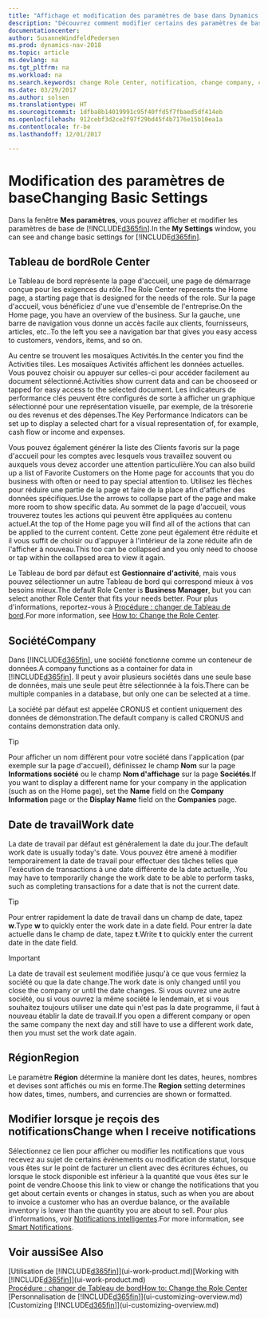 ```yaml
---
title: "Affichage et modification des paramètres de base dans Dynamics NAV"
description: "Découvrez comment modifier certains des paramètres de base de Dynamics NAV, par exemple, le Tableau de bord, la société, ou la date de travail."
documentationcenter: 
author: SusanneWindfeldPedersen
ms.prod: dynamics-nav-2018
ms.topic: article
ms.devlang: na
ms.tgt_pltfrm: na
ms.workload: na
ms.search.keywords: change Role Center, notification, change company, change work date
ms.date: 03/29/2017
ms.author: solsen
ms.translationtype: HT
ms.sourcegitcommit: 1dfba8b14019991c95f40ffd5f7fbaed5df414eb
ms.openlocfilehash: 912cebf3d2ce2f97f29bd45f4b7176e15b10ea1a
ms.contentlocale: fr-be
ms.lasthandoff: 12/01/2017

---
```

# <a name="changing-basic-settings"></a><span data-ttu-id="bbff1-103">Modification des paramètres de base</span><span class="sxs-lookup"><span data-stu-id="bbff1-103">Changing Basic Settings</span></span>
<span data-ttu-id="bbff1-104">Dans la fenêtre **Mes paramètres**, vous pouvez afficher et modifier les paramètres de base de [!INCLUDE[d365fin](includes/d365fin_md.md)].</span><span class="sxs-lookup"><span data-stu-id="bbff1-104">In the **My Settings** window, you can see and change basic settings for [!INCLUDE[d365fin](includes/d365fin_md.md)].</span></span>  

## <a name="role-center"></a><span data-ttu-id="bbff1-105">Tableau de bord</span><span class="sxs-lookup"><span data-stu-id="bbff1-105">Role Center</span></span>
<span data-ttu-id="bbff1-106">Le Tableau de bord représente la page d'accueil, une page de démarrage conçue pour les exigences du rôle.</span><span class="sxs-lookup"><span data-stu-id="bbff1-106">The Role Center represents the Home page, a starting page that is designed for the needs of the role.</span></span> <span data-ttu-id="bbff1-107">Sur la page d'accueil, vous bénéficiez d'une vue d'ensemble de l'entreprise.</span><span class="sxs-lookup"><span data-stu-id="bbff1-107">On the Home page, you have an overview of the business.</span></span> <span data-ttu-id="bbff1-108">Sur la gauche, une barre de navigation vous donne un accès facile aux clients, fournisseurs, articles, etc..</span><span class="sxs-lookup"><span data-stu-id="bbff1-108">To the left you see a navigation bar that gives you easy access to customers, vendors, items, and so on.</span></span>

<span data-ttu-id="bbff1-109">Au centre se trouvent les mosaïques Activités.</span><span class="sxs-lookup"><span data-stu-id="bbff1-109">In the center you find the Activities tiles.</span></span> <span data-ttu-id="bbff1-110">Les mosaïques Activités affichent les données actuelles. Vous pouvez choisir ou appuyer sur celles-ci pour accéder facilement au document sélectionné.</span><span class="sxs-lookup"><span data-stu-id="bbff1-110">Activities show current data and can be chooseed or tapped for easy access to the selected document.</span></span> <span data-ttu-id="bbff1-111">Les indicateurs de performance clés peuvent être configurés de sorte à afficher un graphique sélectionné pour une représentation visuelle, par exemple, de la trésorerie ou des revenus et des dépenses.</span><span class="sxs-lookup"><span data-stu-id="bbff1-111">The Key Performance Indicators can be set up to display a selected chart for a visual representation of, for example, cash flow or income and expenses.</span></span>

<span data-ttu-id="bbff1-112">Vous pouvez également générer la liste des Clients favoris sur la page d'accueil pour les comptes avec lesquels vous travaillez souvent ou auxquels vous devez accorder une attention particulière.</span><span class="sxs-lookup"><span data-stu-id="bbff1-112">You can also build up a list of Favorite Customers on the Home page for accounts that you do business with often or need to pay special attention to.</span></span> <span data-ttu-id="bbff1-113">Utilisez les flèches pour réduire une partie de la page et faire de la place afin d'afficher des données spécifiques.</span><span class="sxs-lookup"><span data-stu-id="bbff1-113">Use the arrows to collapse part of the page and make more room to show specific data.</span></span> <span data-ttu-id="bbff1-114">Au sommet de la page d'accueil, vous trouverez toutes les actions qui peuvent être appliquées au contenu actuel.</span><span class="sxs-lookup"><span data-stu-id="bbff1-114">At the top of the Home page you will find all of the actions that can be applied to the current content.</span></span> <span data-ttu-id="bbff1-115">Cette zone peut également être réduite et il vous suffit de choisir ou d'appuyer à l'intérieur de la zone réduite afin de l'afficher à nouveau.</span><span class="sxs-lookup"><span data-stu-id="bbff1-115">This too can be collapsed and you only need to choose or tap within the collapsed area to view it again.</span></span>

<span data-ttu-id="bbff1-116">Le Tableau de bord par défaut est **Gestionnaire d'activité**, mais vous pouvez sélectionner un autre Tableau de bord qui correspond mieux à vos besoins mieux.</span><span class="sxs-lookup"><span data-stu-id="bbff1-116">The default Role Center is **Business Manager**, but you can select another Role Center that fits your needs better.</span></span> <span data-ttu-id="bbff1-117">Pour plus d'informations, reportez-vous à [Procédure : changer de Tableau de bord](change-role.md).</span><span class="sxs-lookup"><span data-stu-id="bbff1-117">For more information, see [How to: Change the Role Center](change-role.md).</span></span>

## <a name="company"></a><span data-ttu-id="bbff1-118">Société</span><span class="sxs-lookup"><span data-stu-id="bbff1-118">Company</span></span>
<span data-ttu-id="bbff1-119">Dans [!INCLUDE[d365fin](includes/d365fin_md.md)], une société fonctionne comme un conteneur de données.</span><span class="sxs-lookup"><span data-stu-id="bbff1-119">A company functions as a container for data in [!INCLUDE[d365fin](includes/d365fin_md.md)].</span></span> <span data-ttu-id="bbff1-120">Il peut y avoir plusieurs sociétés dans une seule base de données, mais une seule peut être sélectionnée à la fois.</span><span class="sxs-lookup"><span data-stu-id="bbff1-120">There can be multiple companies in a database, but only one can be selected at a time.</span></span>

<span data-ttu-id="bbff1-121">La société par défaut est appelée CRONUS et contient uniquement des données de démonstration.</span><span class="sxs-lookup"><span data-stu-id="bbff1-121">The default company is called CRONUS and contains demonstration data only.</span></span>

> [!TIP]  
>   <span data-ttu-id="bbff1-122">Pour afficher un nom différent pour votre société dans l'application (par exemple sur la page d'accueil), définissez le champ **Nom** sur la page **Informations société** ou le champ **Nom d'affichage** sur la page **Sociétés**.</span><span class="sxs-lookup"><span data-stu-id="bbff1-122">If you want to display a different name for your company in the application (such as on the Home page), set the **Name** field on the **Company Information** page or the **Display Name** field on the **Companies** page.</span></span>  

## <a name="work-date"></a><span data-ttu-id="bbff1-123">Date de travail</span><span class="sxs-lookup"><span data-stu-id="bbff1-123">Work date</span></span>
<span data-ttu-id="bbff1-124">La date de travail par défaut est généralement la date du jour.</span><span class="sxs-lookup"><span data-stu-id="bbff1-124">The default work date is usually today's date.</span></span> <span data-ttu-id="bbff1-125">Vous pouvez être amené à modifier temporairement la date de travail pour effectuer des tâches telles que l'exécution de transactions à une date différente de la date actuelle, .</span><span class="sxs-lookup"><span data-stu-id="bbff1-125">You may have to temporarily change the work date to be able to perform tasks, such as completing transactions for a date that is not the current date.</span></span>

> [!TIP]  
>   <span data-ttu-id="bbff1-126">Pour entrer rapidement la date de travail dans un champ de date, tapez **w**.</span><span class="sxs-lookup"><span data-stu-id="bbff1-126">Type **w** to quickly enter the work date in a date field.</span></span> <span data-ttu-id="bbff1-127">Pour entrer la date actuelle dans le champ de date, tapez **t**.</span><span class="sxs-lookup"><span data-stu-id="bbff1-127">Write **t** to quickly enter the current date in the date field.</span></span>

> [!IMPORTANT]  
>   <span data-ttu-id="bbff1-128">La date de travail est seulement modifiée jusqu'à ce que vous fermiez la société ou que la date change.</span><span class="sxs-lookup"><span data-stu-id="bbff1-128">The work date is only changed until you close the company or until the date changes.</span></span> <span data-ttu-id="bbff1-129">Si vous ouvrez une autre société, ou si vous ouvrez la même société le lendemain, et si vous souhaitez toujours utiliser une date qui n'est pas la date programme, il faut à nouveau établir la date de travail.</span><span class="sxs-lookup"><span data-stu-id="bbff1-129">If you open a different company or open the same company the next day and still have to use a different work date, then you must set the work date again.</span></span>

## <a name="region"></a><span data-ttu-id="bbff1-130">Région</span><span class="sxs-lookup"><span data-stu-id="bbff1-130">Region</span></span>
<span data-ttu-id="bbff1-131">Le paramètre **Région** détermine la manière dont les dates, heures, nombres et devises sont affichés ou mis en forme.</span><span class="sxs-lookup"><span data-stu-id="bbff1-131">The **Region** setting determines how dates, times, numbers, and currencies are shown or formatted.</span></span>   

## <a name="change-when-i-receive-notifications"></a><span data-ttu-id="bbff1-132">Modifier lorsque je reçois des notifications</span><span class="sxs-lookup"><span data-stu-id="bbff1-132">Change when I receive notifications</span></span>
<span data-ttu-id="bbff1-133">Sélectionnez ce lien pour afficher ou modifier les notifications que vous recevez au sujet de certains événements ou modification de statut, lorsque vous êtes sur le point de facturer un client avec des écritures échues, ou lorsque le stock disponible est inférieur à la quantité que vous êtes sur le point de vendre.</span><span class="sxs-lookup"><span data-stu-id="bbff1-133">Choose this link to view or change the notifications that you get about certain events or changes in status, such as when you are about to invoice a customer who has an overdue balance, or the available inventory is lower than the quantity you are about to sell.</span></span> <span data-ttu-id="bbff1-134">Pour plus d'informations, voir [Notifications intelligentes](ui-smart-notifications.md).</span><span class="sxs-lookup"><span data-stu-id="bbff1-134">For more information, see [Smart Notifications](ui-smart-notifications.md).</span></span>

## <a name="see-also"></a><span data-ttu-id="bbff1-135">Voir aussi</span><span class="sxs-lookup"><span data-stu-id="bbff1-135">See Also</span></span>
<span data-ttu-id="bbff1-136">[Utilisation de [!INCLUDE[d365fin](includes/d365fin_md.md)]](ui-work-product.md)</span><span class="sxs-lookup"><span data-stu-id="bbff1-136">[Working with [!INCLUDE[d365fin](includes/d365fin_md.md)]](ui-work-product.md)</span></span>  
[<span data-ttu-id="bbff1-137">Procédure : changer de Tableau de bord</span><span class="sxs-lookup"><span data-stu-id="bbff1-137">How to: Change the Role Center</span></span>](change-role.md)  
<span data-ttu-id="bbff1-138">[Personnalisation de [!INCLUDE[d365fin](includes/d365fin_md.md)]](ui-customizing-overview.md)</span><span class="sxs-lookup"><span data-stu-id="bbff1-138">[Customizing [!INCLUDE[d365fin](includes/d365fin_md.md)]](ui-customizing-overview.md)</span></span>  


